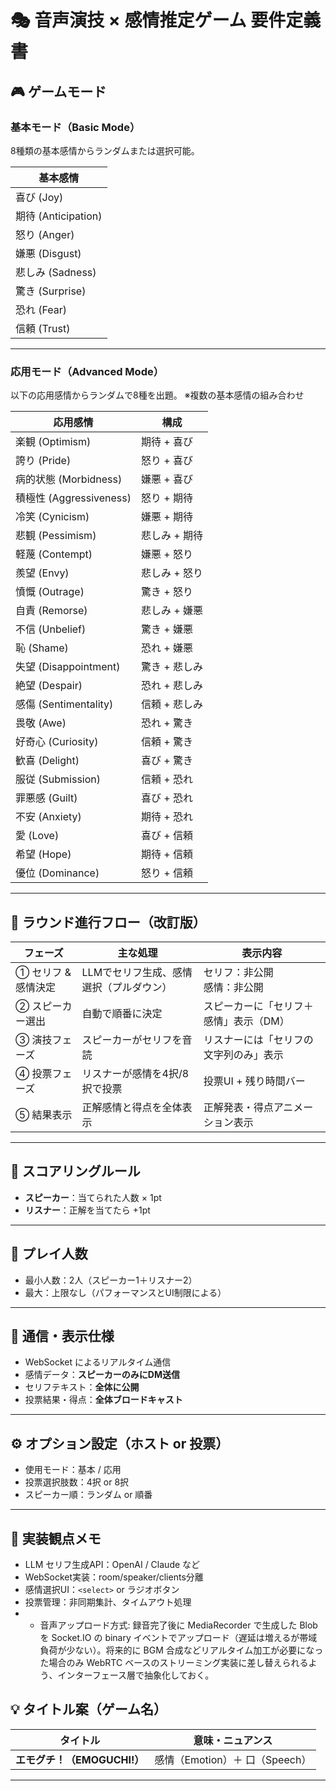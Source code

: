 # 🎭 音声演技 × 感情推定ゲーム 要件定義書

## 🎮 ゲームモード

### 基本モード（Basic Mode）
8種類の基本感情からランダムまたは選択可能。

| **基本感情** |
|-------------|
| 喜び (Joy) |
| 期待 (Anticipation) |
| 怒り (Anger) |
| 嫌悪 (Disgust) |
| 悲しみ (Sadness) |
| 驚き (Surprise) |
| 恐れ (Fear) |
| 信頼 (Trust) |

---

### 応用モード（Advanced Mode）
以下の応用感情からランダムで8種を出題。
※複数の基本感情の組み合わせ

| **応用感情** | **構成** |
|-------------|-----------|
| 楽観 (Optimism) | 期待 + 喜び |
| 誇り (Pride) | 怒り + 喜び |
| 病的状態 (Morbidness) | 嫌悪 + 喜び |
| 積極性 (Aggressiveness) | 怒り + 期待 |
| 冷笑 (Cynicism) | 嫌悪 + 期待 |
| 悲観 (Pessimism) | 悲しみ + 期待 |
| 軽蔑 (Contempt) | 嫌悪 + 怒り |
| 羨望 (Envy) | 悲しみ + 怒り |
| 憤慨 (Outrage) | 驚き + 怒り |
| 自責 (Remorse) | 悲しみ + 嫌悪 |
| 不信 (Unbelief) | 驚き + 嫌悪 |
| 恥 (Shame) | 恐れ + 嫌悪 |
| 失望 (Disappointment) | 驚き + 悲しみ |
| 絶望 (Despair) | 恐れ + 悲しみ |
| 感傷 (Sentimentality) | 信頼 + 悲しみ |
| 畏敬 (Awe) | 恐れ + 驚き |
| 好奇心 (Curiosity) | 信頼 + 驚き |
| 歓喜 (Delight) | 喜び + 驚き |
| 服従 (Submission) | 信頼 + 恐れ |
| 罪悪感 (Guilt) | 喜び + 恐れ |
| 不安 (Anxiety) | 期待 + 恐れ |
| 愛 (Love) | 喜び + 信頼 |
| 希望 (Hope) | 期待 + 信頼 |
| 優位 (Dominance) | 怒り + 信頼 |

---

## 🔁 ラウンド進行フロー（改訂版）

| フェーズ | 主な処理 | 表示内容 |
|---------|----------|-----------|
| ① セリフ & 感情決定 | LLMでセリフ生成、感情選択（プルダウン） | セリフ：非公開<br>感情：非公開 |
| ② スピーカー選出 | 自動で順番に決定 | スピーカーに「セリフ＋感情」表示（DM） |
| ③ 演技フェーズ | スピーカーがセリフを音読 | リスナーには「セリフの文字列のみ」表示 |
| ④ 投票フェーズ | リスナーが感情を4択/8択で投票 | 投票UI + 残り時間バー |
| ⑤ 結果表示 | 正解感情と得点を全体表示 | 正解発表・得点アニメーション表示 |

---

## 🎯 スコアリングルール

- **スピーカー**：当てられた人数 × 1pt
- **リスナー**：正解を当てたら +1pt

---

## 👥 プレイ人数

- 最小人数：2人（スピーカー1＋リスナー2）
- 最大：上限なし（パフォーマンスとUI制限による）

---

## 📡 通信・表示仕様

- WebSocket によるリアルタイム通信
- 感情データ：**スピーカーのみにDM送信**
- セリフテキスト：**全体に公開**
- 投票結果・得点：**全体ブロードキャスト**

---

## ⚙️ オプション設定（ホスト or 投票）

- 使用モード：基本 / 応用
- 投票選択肢数：4択 or 8択
- スピーカー順：ランダム or 順番

---

## 📝 実装観点メモ

- LLM セリフ生成API：OpenAI / Claude など
- WebSocket実装：room/speaker/clients分離
- 感情選択UI：`<select>` or ラジオボタン
- 投票管理：非同期集計、タイムアウト処理
- - 音声アップロード方式: 録音完了後に MediaRecorder で生成した Blob を Socket.IO の binary イベントでアップロード（遅延は増えるが帯域負荷が少ない）。将来的に BGM 合成などリアルタイム加工が必要になった場合のみ WebRTC ベースのストリーミング実装に差し替えられるよう、インターフェース層で抽象化しておく。


## 💡 タイトル案（ゲーム名）

| タイトル | 意味・ニュアンス |
|----------|------------------|
| **エモグチ！（EMOGUCHI!）** | 感情（Emotion）＋ 口（Speech） |
---
